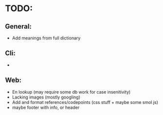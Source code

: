 # TODO:

## General:
- Add meanings from full dictionary

## Cli:
-

## Web:
- En lookup (may require some db work for case insenitivity)
- Lacking images (mostly googling)
- Add and format references/codepoints (css stuff + maybe some smol js)
- maybe footer with info, or header
